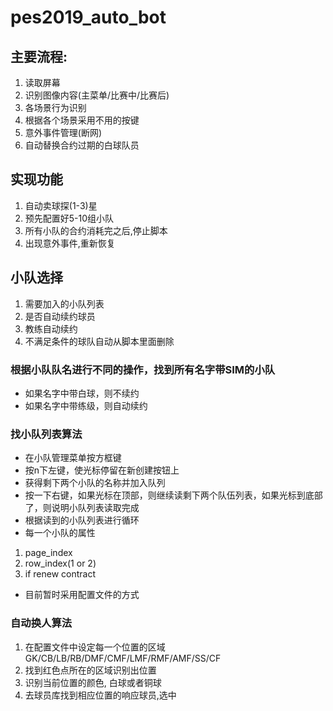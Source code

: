 # pes2019_auto_bot
## 主要流程:
1. 读取屏幕
2. 识别图像内容(主菜单/比赛中/比赛后)
3. 各场景行为识别
4. 根据各个场景采用不用的按键
5. 意外事件管理(断网)
6. 自动替换合约过期的白球队员
## 实现功能
1. 自动卖球探(1-3)星
2. 预先配置好5-10组小队
3. 所有小队的合约消耗完之后,停止脚本
4. 出现意外事件,重新恢复

## 小队选择
1. 需要加入的小队列表
2. 是否自动续约球员
3. 教练自动续约
4. 不满足条件的球队自动从脚本里面删除

### 根据小队队名进行不同的操作，找到所有名字带SIM的小队
- 如果名字中带白球，则不续约
- 如果名字中带练级，则自动续约

### 找小队列表算法
- 在小队管理菜单按方框键
- 按n下左键，使光标停留在新创建按钮上
- 获得剩下两个小队的名称并加入队列
- 按一下右键，如果光标在顶部，则继续读剩下两个队伍列表，如果光标到底部了，则说明小队列表读取完成
- 根据读到的小队列表进行循环
- 每一个小队的属性
1. page_index
2. row_index(1 or 2)
3. if renew contract
- 目前暂时采用配置文件的方式

### 自动换人算法
1. 在配置文件中设定每一个位置的区域 GK/CB/LB/RB/DMF/CMF/LMF/RMF/AMF/SS/CF
2. 找到红色点所在的区域识别出位置
3. 识别当前位置的颜色, 白球或者铜球
4. 去球员库找到相应位置的响应球员,选中


